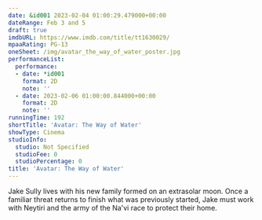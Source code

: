 ```yaml
---
date: &id001 2023-02-04 01:00:29.479000+00:00
dateRange: Feb 3 and 5
draft: true
imdbURL: https://www.imdb.com/title/tt1630029/
mpaaRating: PG-13
oneSheet: /img/avatar_the_way_of_water_poster.jpg
performanceList:
  performance:
  - date: *id001
    format: 2D
    note: ''
  - date: 2023-02-06 01:00:00.844000+00:00
    format: 2D
    note: ''
runningTime: 192
shortTitle: 'Avatar: The Way of Water'
showType: Cinema
studioInfo:
  studio: Not Specified
  studioFee: 0
  studioPercentage: 0
title: 'Avatar: The Way of Water'
---
```


Jake Sully lives with his new family formed on an extrasolar moon. Once a familiar threat returns to finish what was previously started, Jake must work with Neytiri and the army of the Na'vi race to protect their home.
